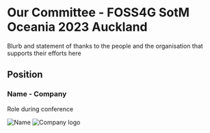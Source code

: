 # Our Committee - FOSS4G SotM Oceania 2023 Auckland

Blurb and statement of thanks to the people and the organisation that supports their efforts here

## Position
### Name - Company
Role during conference <br />
<!-- I want the picture and logo to sit side by side
Also I want to not mess around with sub folders and it would be suprt cool if I could also have the picture as a circle with a border around it--->
![Name](img/name.png)
![Company logo](img/logo-company.png)

